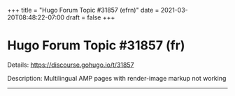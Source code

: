 +++
title = "Hugo Forum Topic #31857 (efrn)"
date = 2021-03-20T08:48:22-07:00
draft = false
+++
# Hugo Forum Topic #31857 (fr)

Details: <https://discourse.gohugo.io/t/31857>

Description: Multilingual AMP pages with render-image markup not working

---
